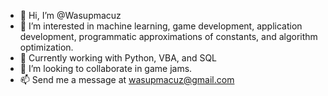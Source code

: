 - 👋 Hi, I’m @Wasupmacuz
- 👀 I’m interested in machine learning, game development, application development, programmatic approximations of constants, and algorithm optimization.
- 🌱 Currently working with Python, VBA, and SQL
- 💞️ I’m looking to collaborate in game jams.
- 📫 Send me a message at wasupmacuz@gmail.com

<!---
Wasupmacuz/Wasupmacuz is a ✨ special ✨ repository because its `README.md` (this file) appears on your GitHub profile.
You can click the Preview link to take a look at your changes.
--->
